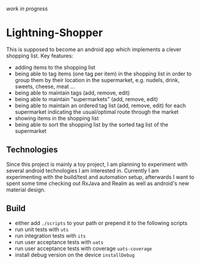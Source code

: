 *work in progress*

# Lightning-Shopper
This is supposed to become an android app which implements a clever shopping list. Key features:
* adding items to the shopping list
* being able to tag items (one tag per item) in the shopping list in order to group them by their location in the supermarket, e.g. nudels, drink, sweets, cheese, meat ...
* being able to maintain tags (add, remove, edit)
* being able to maintain "supermarkets" (add, remove, edit)
* being able to maintain an ordered tag list (add, remove, edit) for each supermarket indicating the usual/optimal route through the market
* showing items in the shopping list
* being able to sort the shopping list by the sorted tag list of the supermarket

## Technologies
Since this project is mainly a toy project, I am planning to experiment with several android technologies I am interested in.
Currently I am experimenting with the build/test and automation setup, afterwards I want to spent some time checking out RxJava and Realm as well as android's new material design.

## Build
* either add ```./scripts``` to your path or prepend it to the following scripts
* run unit tests with ```uts```
* run integration tests with ```its```
* run user acceptance tests with ```uats```
* run user acceptance tests with coverage ```uats-coverage```
* install debug version on the device ```installDebug```
